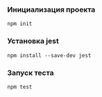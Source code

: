 ### Инициализация проекта
```
npm init
```

### Установка jest
```
npm install --save-dev jest
```

### Запуск теста
```
npm test
```

